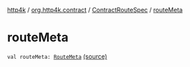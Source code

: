 [http4k](../../index.md) / [org.http4k.contract](../index.md) / [ContractRouteSpec](index.md) / [routeMeta](./route-meta.md)

# routeMeta

`val routeMeta: `[`RouteMeta`](../-route-meta/index.md) [(source)](https://github.com/http4k/http4k/blob/master/http4k-contract/src/main/kotlin/org/http4k/contract/routeSpec.kt#L14)
